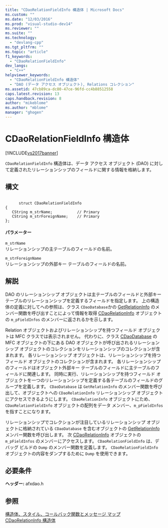 ```yaml
---
title: "CDaoRelationFieldInfo 構造体 | Microsoft Docs"
ms.custom: ""
ms.date: "12/03/2016"
ms.prod: "visual-studio-dev14"
ms.reviewer: ""
ms.suite: ""
ms.technology: 
  - "devlang-cpp"
ms.tgt_pltfrm: ""
ms.topic: "article"
f1_keywords: 
  - "CDaoRelationFieldInfo"
dev_langs: 
  - "C++"
helpviewer_keywords: 
  - "CDaoRelationFieldInfo 構造体"
  - "DAO (データ アクセス オブジェクト), Relations コレクション"
ms.assetid: 47cb89ca-dc80-47ce-96fd-cc4b88512558
caps.latest.revision: 13
caps.handback.revision: 8
author: "mikeblome"
ms.author: "mblome"
manager: "ghogen"
---
```

# CDaoRelationFieldInfo 構造体
[!INCLUDE[vs2017banner](../../assembler/inline/includes/vs2017banner.md)]

`CDaoRelationFieldInfo` 構造体は、データ アクセス オブジェクト \(DAO\) に対して定義されたリレーションシップのフィールドに関する情報を格納します。  
  
## 構文  
  
```  
  
      struct CDaoRelationFieldInfo  
{  
   CString m_strName;           // Primary  
   CString m_strForeignName;    // Primary  
};  
```  
  
#### パラメーター  
 `m_strName`  
 リレーションシップの主テーブルのフィールドの名前。  
  
 `m_strForeignName`  
 リレーションシップの外部キー テーブルのフィールドの名前。  
  
## 解説  
 DAO のリレーションシップ オブジェクトは主テーブルのフィールドと外部キー テーブルのリレーションシップを定義するフィールドを指定します。  上の構造体の定義に対してへの参照は、クラス `CDaoDatabase`かの [GetRelationInfo](../Topic/CDaoDatabase::GetRelationInfo.md) のメンバー関数を呼び出すことによって情報を取得 [CDaoRelationInfo](../Topic/CDaoRelationInfo%20Structure.md) オブジェクトの `m_pFieldInfos` のメンバーに返されるかを示します。  
  
 Relation オブジェクトおよびリレーションシップを持つフィールド オブジェクトは MFC クラスでは表示されません。  代わりに、クラス [CDaoDatabase](../../mfc/reference/cdaodatabase-class.md) の MFC オブジェクトの下にある DAO オブジェクトが呼び出されるリレーションシップ オブジェクトのコレクションをリレーションシップのコレクションが含まれます。  各リレーションシップ オブジェクトは、リレーションシップを持つフィールド オブジェクトのコレクションが含まれます。  各リレーションシップのフィールドはオブジェクト外部キー テーブルのフィールドに主テーブルのフィールドに関連します。  同時に実行、リレーションシップを持つフィールド オブジェクトを一つのリレーションシップを定義する各テーブルのフィールドのグループを定義します。  `CDaoDatabase` は `GetRelationInfo` のメンバー関数を呼び出して、オブジェクトへの `CDaoRelationInfo` リレーションシップ オブジェクトにアクセスできるようにします。  `CDaoRelationInfo` オブジェクトにため、`CDaoRelationFieldInfo` オブジェクトの配列をデータ メンバー、`m_pFieldInfos`を指すことになります。  
  
 リレーションシップでコレクションが注目しているリレーションシップ オブジェクトに格納されている `CDaoDatabase` を含むオブジェクトの [GetRelationInfo](../Topic/CDaoDatabase::GetRelationInfo.md) メンバー関数を呼び出します。  次 [CDaoRelationInfo](../Topic/CDaoRelationInfo%20Structure.md) オブジェクトの `m_pFieldInfos` のメンバーにアクセスします。  `CDaoRelationFieldInfo` は、デバッグ ビルドの `Dump` のメンバー関数を定義します。  `CDaoRelationFieldInfo` オブジェクトの内容をダンプするために `Dump` を使用できます。  
  
## 必要条件  
 **ヘッダー:** afxdao.h  
  
## 参照  
 [構造体、スタイル、コールバック関数とメッセージ マップ](../../mfc/reference/structures-styles-callbacks-and-message-maps.md)   
 [CDaoRelationInfo 構造体](../Topic/CDaoRelationInfo%20Structure.md)
